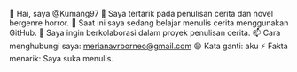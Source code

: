👋 Hai, saya @Kumang97
👀 Saya tertarik pada penulisan cerita dan novel bergenre horror.
🌱 Saat ini saya sedang belajar menulis cerita menggunakan GitHub.
💞️ Saya ingin berkolaborasi dalam proyek penulisan cerita.
📫 Cara menghubungi saya: merianavrborneo@gmail.com
😄 Kata ganti: aku
⚡ Fakta menarik: Saya suka menulis.

